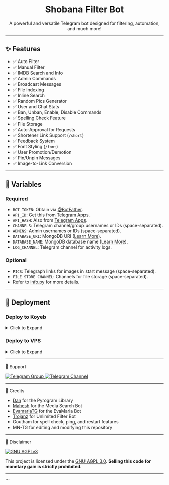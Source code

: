 
<h1 align="center">
  <b>Shobana Filter Bot</b>
</h1>

<p align="center">
  A powerful and versatile Telegram bot designed for filtering, automation, and much more!
</p>

---

## ✨ Features

- ✅ Auto Filter  
- ✅ Manual Filter  
- ✅ IMDB Search and Info  
- ✅ Admin Commands  
- ✅ Broadcast Messages  
- ✅ File Indexing  
- ✅ Inline Search  
- ✅ Random Pics Generator  
- ✅ User and Chat Stats  
- ✅ Ban, Unban, Enable, Disable Commands  
- ✅ Spelling Check Feature  
- ✅ File Storage  
- ✅ Auto-Approval for Requests  
- ✅ Shortener Link Support (`/short`)  
- ✅ Feedback System  
- ✅ Font Styling (`/font`)  
- ✅ User Promotion/Demotion  
- ✅ Pin/Unpin Messages  
- ✅ Image-to-Link Conversion  

---

## 🔧 Variables

### Required
- `BOT_TOKEN`: Obtain via [@BotFather](https://telegram.dog/BotFather).  
- `API_ID`: Get this from [Telegram Apps](https://my.telegram.org/apps).  
- `API_HASH`: Also from [Telegram Apps](https://my.telegram.org/apps).  
- `CHANNELS`: Telegram channel/group usernames or IDs (space-separated).  
- `ADMINS`: Admin usernames or IDs (space-separated).  
- `DATABASE_URI`: MongoDB URI ([Learn More](https://youtu.be/1G1XwEOnxxo)).  
- `DATABASE_NAME`: MongoDB database name ([Learn More](https://youtu.be/Miajl2amrKo)).  
- `LOG_CHANNEL`: Telegram channel for activity logs.  

### Optional
- `PICS`: Telegraph links for images in start message (space-separated).  
- `FILE_STORE_CHANNEL`: Channels for file storage (space-separated).  
- Refer to [info.py](https://github.com/mn-bots/ShobanaFilterBot/blob/main/info.py) for more details.

---

## 🚀 Deployment

### Deploy to Koyeb
<details><summary>Click to Expand</summary>
<p>
<a href="https://app.koyeb.com/deploy?type=git&repository=github.com/mn-bots/ShobanaFilterBot&env[BOT_TOKEN]&env[API_ID]&env[API_HASH]&env[CHANNELS]&env[ADMINS]&env[PICS]&env[LOG_CHANNEL]&env[AUTH_CHANNEL]&env[CUSTOM_FILE_CAPTION]&env[DATABASE_URI]&env[DATABASE_NAME]&env[COLLECTION_NAME]=Telegram_files&env[FILE_CHANNEL]=-1001832732995&env[SUPPORT_CHAT]&env[IMDB]=True&env[IMDB_TEMPLATE]&env[SINGLE_BUTTON]=True&env[AUTH_GROUPS]&env[P_TTI_SHOW_OFF]=True&branch=main&name=telegrambot">
 <img src="https://www.koyeb.com/static/images/deploy/button.svg" alt="Deploy to Koyeb">
</a>
</p>
</details>

### Deploy to VPS
<details>
  <summary>Click to Expand</summary>
  <p>

<pre>bash
git clone https://github.com/mn-bots/ShobanaFilterBot
# Install dependencies
pip3 install -U -r requirements.txt
# Configure variables in info.py and start the bot
python3 bot.py</pre>
</p> </details> <hr>

💬 Support
<p> <a href="https://telegram.dog/mnbots_support" target="_blank"> <img src="https://img.shields.io/badge/Telegram-Group-30302f?style=flat&logo=telegram" alt="Telegram Group"> </a> <a href="https://telegram.dog/mrmntg" target="_blank"> <img src="https://img.shields.io/badge/Telegram-Channel-30302f?style=flat&logo=telegram" alt="Telegram Channel"> </a> </p> <hr>
🙏 Credits
<ul> <li><a href="https://github.com/pyrogram/pyrogram" target="_blank">Dan</a> for the Pyrogram Library</li> <li><a href="https://github.com/Mahesh0253/Media-Search-bot" target="_blank">Mahesh</a> for the Media Search Bot</li> <li><a href="https://github.com/EvamariaTG/EvaMaria" target="_blank">EvamariaTG</a> for the EvaMaria Bot</li> <li><a href="https://github.com/trojanzhex/Unlimited-Filter-Bot" target="_blank">Trojanz</a> for Unlimited Filter Bot</li> <li>Goutham for spell check, ping, and restart features</li> <li>MN-TG for editing and modifying this repository</li> </ul> <hr>
📜 Disclaimer
<p> <a href="https://www.gnu.org/licenses/agpl-3.0.en.html" target="_blank"> <img src="https://www.gnu.org/graphics/agplv3-155x51.png" alt="GNU AGPLv3"> </a> </p> <p> This project is licensed under the <a href="https://github.com/mn-bots/ShobanaFilterBot/blob/main/LICENSE" target="_blank">GNU AGPL 3.0</a>. <strong>Selling this code for monetary gain is strictly prohibited.</strong> </p> <hr> ```
